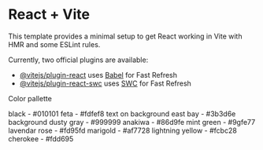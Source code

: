 # React + Vite

This template provides a minimal setup to get React working in Vite with HMR and some ESLint rules.

Currently, two official plugins are available:

- [@vitejs/plugin-react](https://github.com/vitejs/vite-plugin-react/blob/main/packages/plugin-react/README.md) uses [Babel](https://babeljs.io/) for Fast Refresh
- [@vitejs/plugin-react-swc](https://github.com/vitejs/vite-plugin-react-swc) uses [SWC](https://swc.rs/) for Fast Refresh

Color pallette

black - #010101
feta - #fdfef8 text on background
east bay - #3b3d6e background
dusty gray - #999999
anakiwa - #86d9fe
mint green - #9gfe77
lavendar rose - #fd95fd
marigold - #af7728
lightning yellow - #fcbc28
cherokee - #fdd695